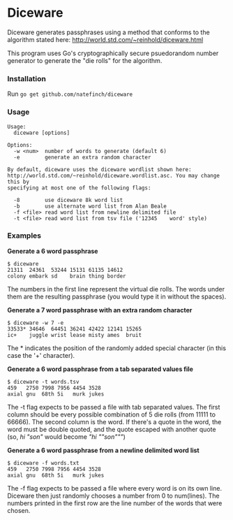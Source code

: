 # Diceware

Diceware generates passphrases using a method that conforms to the algorithm
stated here: http://world.std.com/~reinhold/diceware.html

This program uses Go's cryptographically secure psuedorandom number generator to
generate the "die rolls" for the algorithm.

### Installation

Run `go get github.com/natefinch/diceware`

### Usage

```
Usage:
  diceware [options]

Options:
  -w <num>	number of words to generate (default 6)
  -e		generate an extra random character

By default, diceware uses the diceware wordlist shown here:
http://world.std.com/~reinhold/diceware.wordlist.asc. You may change this by
specifying at most one of the following flags:

  -8		use diceware 8k word list
  -b		use alternate word list from Alan Beale
  -f <file>	read word list from newline delimited file
  -t <file>	read word list from tsv file ('12345	word' style)
```

### Examples

**Generate a 6 word passphrase**

	$ diceware
	21311  24361  53244 15131 61135 14612
	colony embark sd    brain thing border

The numbers in the first line represent the virtual die rolls.  The words under
them are the resulting passphrase (you would type it in without the spaces).

**Generate a 7 word passphrase with an extra random character**

	$ diceware -w 7 -e
	33533* 34646  64451 36241 42422 12141 15265
	ic+    juggle wrist lease misty ames  bruit

The * indicates the position of the randomly added special character (in this
case the '+' character).

**Generate a 6 word passphrase from a tab separated values file**

	$ diceware -t words.tsv
	459   2750 7998 7956 4454 3528
	axial gnu  68th 5i   murk jukes

The -t flag expects to be passed a file with tab separated values. The first column should be every possible combination of 5 die rolls (from 11111 to 66666).  The second column is the word.  If there's a quote in the word, the word must be double quoted, and the quote escaped with another quote (so, *hi "son"* would become *"hi ""son"""*)

**Generate a 6 word passphrase from a newline delimited word list**

	$ diceware -f words.txt
	459   2750 7998 7956 4454 3528
	axial gnu  68th 5i   murk jukes

The -f flag expects to be passed a file where every word is on its own line.  Diceware then just randomly chooses a number from 0 to num(lines).  The numbers printed in the first row are the line number of the words that were chosen.
